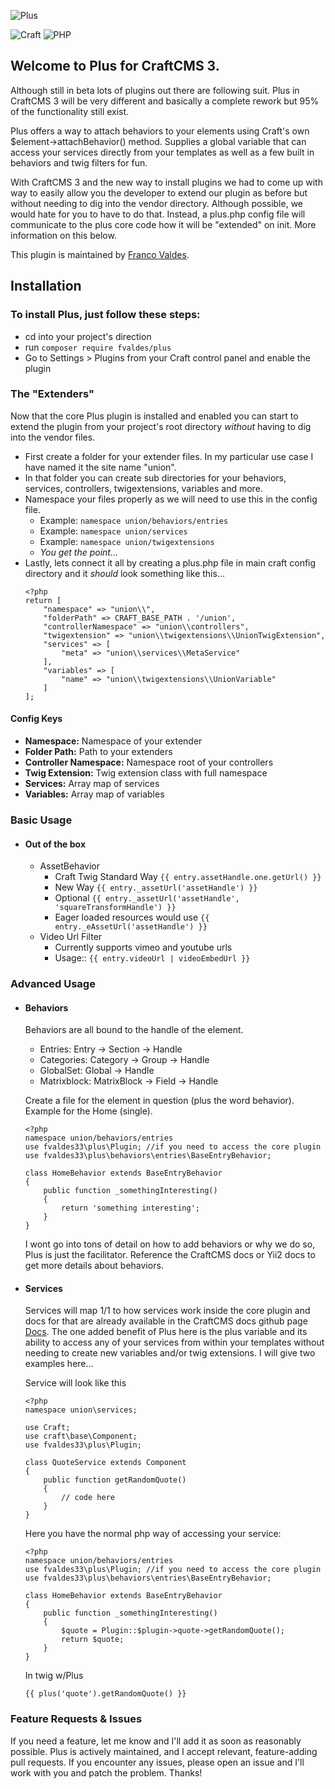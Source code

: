 ![Plus](http://i.imgur.com/r3EwP1W.png)

![Craft](https://img.shields.io/badge/craft-v3-red.svg) ![PHP](https://img.shields.io/badge/php-v7.0-blue.svg)

## Welcome to Plus for CraftCMS 3. 
Although still in beta lots of plugins out there are following suit. Plus in CraftCMS 3 will be very different and basically a complete rework but 95% of the functionality still exist. 

Plus offers a way to attach behaviors to your elements using Craft's own $element->attachBehavior() method. Supplies a global variable that can access your services directly from your templates as well as a few built in behaviors and twig filters for fun.

With CraftCMS 3 and the new way to install plugins we had to come up with way to easily allow you the developer to extend our plugin as before but without needing to dig into the vendor directory. Although possible, we would hate for you to have to do that. Instead, a plus.php config file will communicate to the plus core code how it will be "extended" on init. More information on this below.

This plugin is maintained by [Franco Valdes](https://github.com/fvaldes33).

## Installation
### To install Plus, just follow these steps:
- cd into your project's direction
- run ```composer require fvaldes/plus```
- Go to Settings > Plugins from your Craft control panel and enable the plugin

### The "Extenders"
Now that the core Plus plugin is installed and enabled you can start to extend the plugin from your project's root directory *without* having to dig into the vendor files.
- First create a folder for your extender files. In my particular use case I have named it the site name "union".
- In that folder you can create sub directories for your behaviors, services, controllers, twigextensions, variables and more.
- Namespace your files properly as we will need to use this in the config file.
    - Example: ```namespace union/behaviors/entries```
    - Example: ```namespace union/services```
    - Example: ```namespace union/twigextensions```
    - *You get the point...*
- Lastly, lets connect it all by creating a plus.php file in main craft config directory and it *should* look something like this...
    ```
    <?php
    return [
        "namespace" => "union\\",
        "folderPath" => CRAFT_BASE_PATH . '/union',
        "controllerNamespace" => "union\\controllers",
        "twigextension" => "union\\twigextensions\\UnionTwigExtension",
        "services" => [
            "meta" => "union\\services\\MetaService"
        ],
        "variables" => [
            "name" => "union\\twigextensions\\UnionVariable"
        ]
    ];
    ```

#### Config Keys
- **Namespace:** Namespace of your extender
- **Folder Path:** Path to your extenders
- **Controller Namespace:** Namespace root of your controllers
- **Twig Extension:** Twig extension class with full namespace
- **Services:** Array map of services
- **Variables:** Array map of variables

### Basic Usage
- #### Out of the box
    - AssetBehavior
        - Craft Twig Standard Way ```{{ entry.assetHandle.one.getUrl() }} ```
        - New Way ```{{ entry._assetUrl('assetHandle') }}```
        - Optional ```{{ entry._assetUrl('assetHandle', 'squareTransformHandle') }}```
        - Eager loaded resources would use ```{{ entry._eAssetUrl('assetHandle') }}```
    - Video Url Filter
        - Currently supports vimeo and youtube urls
        - Usage:: ```{{ entry.videoUrl | videoEmbedUrl }}```

### Advanced Usage
- #### Behaviors
    Behaviors are all bound to the handle of the element.
    - Entries: Entry -> Section -> Handle
    - Categories: Category -> Group -> Handle
    - GlobalSet: Global -> Handle
    - Matrixblock: MatrixBlock -> Field -> Handle
    
    Create a file for the element in question (plus the word behavior). Example for the Home (single).
    ```
    <?php 
    namespace union/behaviors/entries
    use fvaldes33\plus\Plugin; //if you need to access the core plugin
    use fvaldes33\plus\behaviors\entries\BaseEntryBehavior;
    
    class HomeBehavior extends BaseEntryBehavior
    {
        public function _somethingInteresting()
        {
            return 'something interesting';
        }
    }
    ```
    I wont go into tons of detail on how to add behaviors or why we do so, Plus is just the facilitator. Reference the CraftCMS docs or Yii2 docs to get more details about behaviors.
    
- #### Services
    Services will map 1/1 to how services work inside the core plugin and docs for that are already available in the CraftCMS docs github page [Docs](https://github.com/craftcms/docs). The one added benefit of Plus here is the plus variable and its ability to access any of your services from within your templates without needing to create new variables and/or twig extensions. I will give two examples here...
        
    Service will look like this
    ```
    <?php
    namespace union\services;
    
    use Craft;
    use craft\base\Component;
    use fvaldes33\plus\Plugin;
    
    class QuoteService extends Component
    {
        public function getRandomQuote()
        {
            // code here
        }
    }
    ```
    
    Here you have the normal php way of accessing your service:
    ```
    <?php 
    namespace union/behaviors/entries
    use fvaldes33\plus\Plugin; //if you need to access the core plugin
    use fvaldes33\plus\behaviors\entries\BaseEntryBehavior;
    
    class HomeBehavior extends BaseEntryBehavior
    {
        public function _somethingInteresting()
        {
            $quote = Plugin::$plugin->quote->getRandomQuote();
            return $quote;
        }
    }
    ```
    
    In twig w/Plus
    ```
    {{ plus('quote').getRandomQuote() }}
    ```

### Feature Requests & Issues
If you need a feature, let me know and I'll add it as soon as reasonably possible. Plus is actively maintained, and I accept relevant, feature-adding pull requests. If you encounter any issues, please open an issue and I'll work with you and patch the problem. Thanks!
